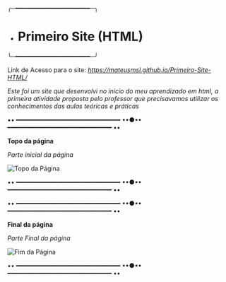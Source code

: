 ╭─━━━━━━━━━━━━━━━━━━━━─╮
- # Primeiro Site (HTML)
╰─━━━━━━━━━━━━━━━━━━━━─╯

Link de Acesso para o site: *https://mateusmsl.github.io/Primeiro-Site-HTML/*

*Este foi um site que desenvolvi no inicio do meu aprendizado em html, a primeira atividade proposta pelo professor que precisavamos utilizar os conhecimentos das aulas teóricas e práticas*


•• ━━━━━━━━━━━━━━━━━━━━━━━━━━━━ ••●•• ━━━━━━━━━━━━━━━━━━━━━━━━━━━━ ••

**Topo da página**

*Parte inicial da página*



![Topo da Página](https://user-images.githubusercontent.com/109548196/193476476-2cf9b6ca-701a-406f-8ebd-4ea6942fc015.png)

•• ━━━━━━━━━━━━━━━━━━━━━━━━━━━━ ••●•• ━━━━━━━━━━━━━━━━━━━━━━━━━━━━ ••

•• ━━━━━━━━━━━━━━━━━━━━━━━━━━━━ ••●•• ━━━━━━━━━━━━━━━━━━━━━━━━━━━━ ••

**Final da página**

*Parte Final da página*



![Fim da Página](https://user-images.githubusercontent.com/109548196/193476525-3ba2cce8-69c3-4eed-9f56-434eca1647e2.png)

•• ━━━━━━━━━━━━━━━━━━━━━━━━━━━━ ••●•• ━━━━━━━━━━━━━━━━━━━━━━━━━━━━ ••
